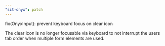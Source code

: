 ```yaml
---
"sit-onyx": patch
---
```


fix(OnyxInput): prevent keyboard focus on clear icon

The clear icon is no longer focusable via keyboard to not interrupt the users tab order when multiple form elements are used.
